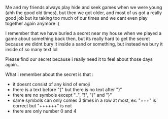 Me and my friends always play hide and seek games when we were young (ahh the good old times), but then we got older, and most of us got a really good job but its taking too much of our times and we cant even play together again anymore :(

I remember that we have buried a secret near my house when we played a game about something back then, but its really hard to get the secret because we didnt bury it inside a sand or something, but instead we bury it inside of so many text lol

Please find our secret because i really need it to feel about those days again...

What i remember about the secret is that :

- it doesnt consist of any kind of emoji
- there is a text before "{" but there is no text after "}"
- there are no symbols except "_", "!", "{" and "}"
- same symbols can only comes 3 times in a row at most, ex: "+++" is correct but "++++++" is not
- there are only number 0 and 4